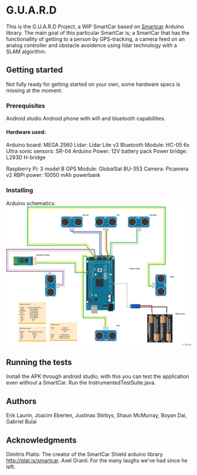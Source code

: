 # G.U.A.R.D
This is the G.U.A.R.D Project, a WIP SmartCar based on [Smartcar](http://plat.is/smartcar) Arduino library. 
 The main goal of this particular SmartCar is; a SmartCar that has the functionallity of getting to a person by GPS-tracking, a camera feed on an analog controller and obstacle avoidence using lidar technology with a SLAM algorithm.
## Getting started
Not fully ready for getting started on your own, some hardware specs is missing at the moment.
### Prerequisites
Android studio
Android phone with wifi and bluetooth capabilities.
#### Hardware used:

Arduino board: MEGA 2560
Lidar: Lidar Lite v3
Bluetooth Module: HC-05
6x Ultra sonic sensors: SR-04
Arduino Power: 12V battery pack 
Power bridge: L293D H-bridge

Raspberry Pi: 3 model B
GPS Module: GlobalSat BU-353
Camera: Picamera v2
RBPi power: 10050 mAh powerbank

### Installing
Arduino schematics:
![Alt text](https://github.com/DIT524-V17/group-2/blob/master/documentation/Schematic/SmartCar_breadboard.png?raw=true "Arduino Schematics")

## Running the tests
Install the APK through android studio, with this you can test the application even without a SmartCar.
Run the InstrumentedTestSuite.java.

## Authors
Erik Laurin, Joacim Eberlen, Justinas Stirbys, Shaun McMurray, Boyan Dai, Gabriel Bulai

## Acknowledgments
Dimitris Platis: The creator of the SmartCar Shield arduino library http://plat.is/smartcar.
Axel Granli: For the many laughs we've had since he left.
